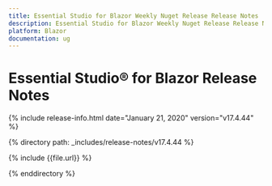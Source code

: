 ```yaml
---
title: Essential Studio for Blazor Weekly Nuget Release Release Notes  
description: Essential Studio for Blazor Weekly Nuget Release Release Notes  
platform: Blazor
documentation: ug
---
```


# Essential Studio&reg; for Blazor  Release Notes  

{% include release-info.html date="January 21, 2020"  version="v17.4.44" %} 

{% directory path: _includes/release-notes/v17.4.44 %}

{% include {{file.url}} %}

{% enddirectory %}

